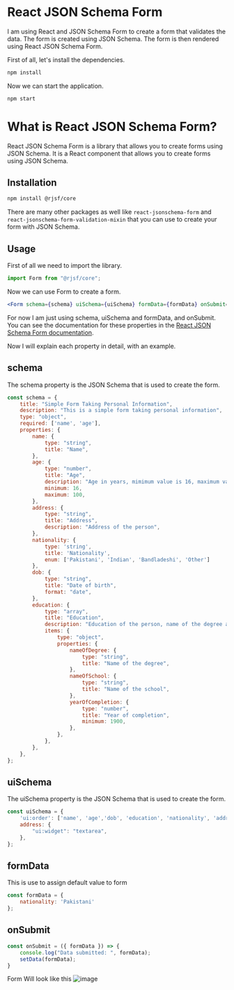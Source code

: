 # React JSON Schema Form
I am using React and JSON Schema Form to create a form that validates the data. The form is created using JSON Schema. The form is then rendered using React JSON Schema Form. 


First of all, let's install the dependencies.

```bash
npm install
```

Now we can start the application.

```bash
npm start
```

# What is React JSON Schema Form?
React JSON Schema Form is a library that allows you to create forms using JSON Schema. It is a React component that allows you to create forms using JSON Schema. 

## Installation

```bash
npm install @rjsf/core
```

There are many other packages as well like `react-jsonschema-form` and `react-jsonschema-form-validation-mixin` that you can use to create your form with JSON Schema.


## Usage
First of all we need to import the library.

```jsx
import Form from "@rjsf/core";
```

Now we can use Form to create a form.

```jsx
<Form schema={schema} uiSchema={uiSchema} formData={formData} onSubmit={onSubmit} />
```

For now I am just using schema, uiSchema and formData, and onSubmit. You can see the documentation for these properties in the [React JSON Schema Form documentation]().

Now I will explain each property in detail, with an example.

## schema
The schema property is the JSON Schema that is used to create the form.

```jsx
const schema = {
    title: "Simple Form Taking Personal Information",
    description: "This is a simple form taking personal information",
    type: "object",
    required: ['name', 'age'],
    properties: {
        name: {
            type: "string",
            title: "Name",
        },
        age: {
            type: "number",
            title: "Age",
            description: "Age in years, mimimum value is 16, maximum value is 100",
            minimum: 16,
            maximum: 100,
        },
        address: {
            type: "string",
            title: "Address",
            description: "Address of the person",
        },
        nationality: {
            type: 'string',
            title: 'Nationality',
            enum: ['Pakistani', 'Indian', 'Bandladeshi', 'Other']
        },
        dob: {
            type: "string",
            title: "Date of birth",
            format: "date",
        },
        education: {
            type: "array",
            title: "Education",
            description: "Education of the person, name of the degree and year of completion",
            items: {
                type: "object",
                properties: {
                    nameOfDegree: {
                        type: "string",
                        title: "Name of the degree",
                    },
                    nameOfSchool: {
                        type: "string",
                        title: "Name of the school",
                    },
                    yearOfCompletion: {
                        type: "number",
                        title: "Year of completion",
                        minimum: 1900,
                    },
                },
            },
        },
    },
};
```

## uiSchema
The uiSchema property is the JSON Schema that is used to create the form.

```jsx
const uiSchema = {
    'ui:order': ['name', 'age','dob', 'education', 'nationality', 'address'],
    address: {
        "ui:widget": "textarea",
    },
};
```

## formData
This is use to assign default value to form

```jsx
const formData = {
    nationality: 'Pakistani'
};
```

## onSubmit 
```jsx
const onSubmit = ({ formData }) => {
    console.log("Data submitted: ", formData);
    setData(formData);
}
```

Form Will look like this
![image](https://user-images.githubusercontent.com/27571455/185586041-c5bacd85-4a67-4c30-8507-fc5d36579ac9.png)

